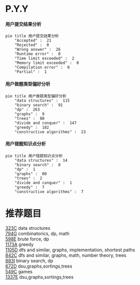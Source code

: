 # P.Y.Y

<!-- tabs:start -->



#### **用户提交结果分析**

```mermaid
pie title 用户提交结果分析
    "Accepted" :  21
    "Rejected" :  0
    "Wrong answer" :  26
    "Runtime error" :  0
    "Time limit exceeded" :  2
    "Memory limit exceeded" :  0
    "Compilation error" :  0
    "Partial" :  1
```

#### **用户做题类型偏好分析**

```mermaid
pie title 用户做题类型偏好分析
    "data structures" :  115
    "binary search" :  91
    "dp" :  263
    "graphs" :  9
    "trees" :  80
    "divide and conquer" :  147
    "greedy" :  182
    "constructive algorithms" :  23
```
#### **用户错题知识点分析**

```mermaid
pie title 用户错题知识点分析
    "data structures" :  14
    "binary search" :  0
    "dp" :  1
    "graphs" :  00
    "trees" :  2
    "divide and conquer" :  1
    "greedy" :  7
    "constructive algorithms" :  7
```



<!-- tabs:end -->
# 推荐题目
[323C](https://codeforces.com/contest/323/problem/C)		data structures		  
[794G](https://codeforces.com/contest/794/problem/G)		combinatorics,
                        dp,
                        math		  
[598E](https://codeforces.com/contest/598/problem/E)		brute force,
                        dp		  
[1173A](https://codeforces.com/contest/1173/problem/A)		greedy		  
[1105D](https://codeforces.com/contest/1105/problem/D)		dfs and similar,
                        graphs,
                        implementation,
                        shortest paths		  
[842C](https://codeforces.com/contest/842/problem/C)		dfs and similar,
                        graphs,
                        math,
                        number theory,
                        trees		  
[883I](https://codeforces.com/contest/883/problem/I)		binary search,
                        dp		  
[672D](https://codeforces.com/contest/672/problem/D)		dsu,graphs,sortings,trees		  
[549C](https://codeforces.com/contest/549/problem/C)		games		  
[1337E](https://codeforces.com/contest/1337/problem/E)		dsu,graphs,sortings,trees		  
